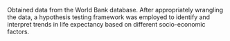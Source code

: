Obtained data from the World Bank database. After appropriately wrangling the data, a hypothesis testing framework was employed to identify and interpret trends in life expectancy based on different socio-economic factors.
